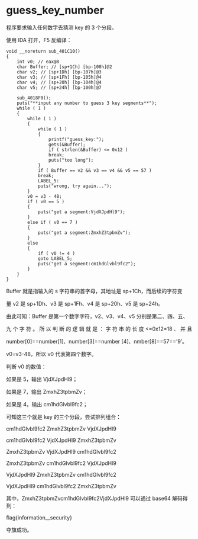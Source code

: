 # guess_key_number

程序要求输入任何数字去猜测 key 的 3 个分段。

使用 IDA 打开，F5 反编译：


    void __noreturn sub_401C10()
    {
        int v0; // eax@8
        char Buffer; // [sp+1Ch] [bp-108h]@2
        char v2; // [sp+1Dh] [bp-107h]@3
        char v3; // [sp+1Fh] [bp-105h]@4
        char v4; // [sp+20h] [bp-104h]@4
        char v5; // [sp+24h] [bp-100h]@7

        sub_4018F0();
        puts("**input any number to guess 3 key segments**");
        while ( 1 )
        {
            while ( 1 )
            {
                while ( 1 )
                {
                    printf("guess_key:");
                    gets(&Buffer);
                    if ( strlen(&Buffer) <= 0x12 )
                    break;
                    puts("too long");
                }
                if ( Buffer == v2 && v3 == v4 && v5 == 57 )
                break;
                LABEL_5:
                puts("wrong, try again...");
            }
            v0 = v3 - 48;
            if ( v0 == 5 )
            {
                puts("get a segment:VjdXJpdHl9");
            }
            else if ( v0 == 7 )
            {
                puts("get a segment:ZmxhZ3tpbmZv");
            }
            else
            {
                if ( v0 != 4 )
                goto LABEL_5;
                puts("get a segment:cm1hdGlvbl9fc2");
            }
        }
    }

Buffer 就是指输入的 s 字符串的首字母，其地址是 sp+1Ch，而后续的字符变

量 v2 是 sp+1Dh、v3 是 sp+1Fh、v4 是 sp+20h、v5 是 sp+24h。

由此可知：Buffer 是第一个数字字符，v2、v3、v4、v5 分别是第二、四、五、

九 个 字 符 。 所 以 判 断 的 逻 辑 就 是 ： 字 符 串 的 长 度 <=0x12=18 、 并 且

number[0]==number[1]、number[3]==number [4]、nmber[8]==57==’9’。

v0=v3-48，所以 v0 代表第四个数字。

判断 v0 的数值：

如果是 5，输出 VjdXJpdHl9；

如果是 7，输出 ZmxhZ3tpbmZv；

如果是 4，输出 cm1hdGlvbl9fc2；

可知这三个就是 key 的三个分段，尝试排列组合：

cm1hdGlvbl9fc2 ZmxhZ3tpbmZv VjdXJpdHl9

cm1hdGlvbl9fc2 VjdXJpdHl9 ZmxhZ3tpbmZv

ZmxhZ3tpbmZv VjdXJpdHl9 cm1hdGlvbl9fc2

ZmxhZ3tpbmZv cm1hdGlvbl9fc2 VjdXJpdHl9

VjdXJpdHl9 ZmxhZ3tpbmZv cm1hdGlvbl9fc2

VjdXJpdHl9 cm1hdGlvbl9fc2 ZmxhZ3tpbmZv

其中，ZmxhZ3tpbmZvcm1hdGlvbl9fc2VjdXJpdHl9 可以通过 base64 解码得到：

flag{information__security}

夺旗成功。

